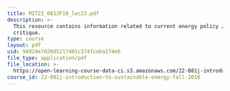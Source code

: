 ```yaml
---
title: MIT22_081JF10_lec23.pdf
description: >-
  This resource contains information related to current energy policy /
  critique.
type: course
layout: pdf
uid: 94924e7d20d5217401c374fceba174e6
file_type: application/pdf
file_location: >-
  https://open-learning-course-data-ci.s3.amazonaws.com/22-081j-introduction-to-sustainable-energy-fall-2010/94924e7d20d5217401c374fceba174e6_MIT22_081JF10_lec23.pdf
course_id: 22-081j-introduction-to-sustainable-energy-fall-2010
---
```

